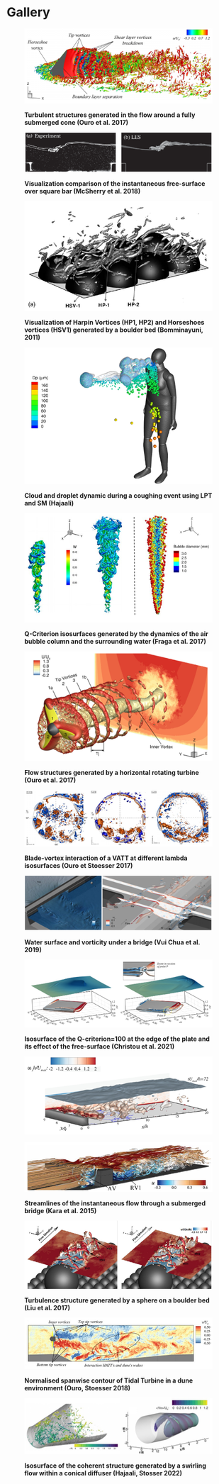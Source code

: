 # Gallery

<figure><img src=".gitbook/assets/Screenshot from 2023-01-09 17-59-45.png" alt=""><figcaption><p><strong>Turbulent structures generated in the flow around a fully submerged cone (Ouro et al. 2017)</strong></p></figcaption></figure>

<figure><img src=".gitbook/assets/Screenshot from 2023-01-09 18-07-08.png" alt=""><figcaption><p><strong>Visualization comparison of the instantaneous free-surface over square bar (McSherry et al. 2018)</strong></p></figcaption></figure>

<figure><img src=".gitbook/assets/Screenshot from 2023-01-09 18-14-36.png" alt=""><figcaption><p><strong>Visualization of Harpin Vortices (HP1, HP2) and Horseshoes vortices (HSV1) generated by a boulder bed (Bomminayuni, 2011)</strong></p></figcaption></figure>

<figure><img src=".gitbook/assets/Screenshot from 2023-01-09 22-14-15.png" alt=""><figcaption><p><strong>Cloud and droplet dynamic during a coughing event using LPT and SM (Hajaali)</strong></p></figcaption></figure>

<figure><img src=".gitbook/assets/Screenshot from 2023-01-09 19-37-42.png" alt=""><figcaption><p><strong>Q-Criterion isosurfaces generated by the dynamics of the air bubble column and the surrounding water (Fraga et al. 2017)</strong></p></figcaption></figure>

<figure><img src=".gitbook/assets/Screenshot from 2023-01-09 19-02-16.png" alt=""><figcaption><p><strong>Flow structures generated by a horizontal rotating turbine (Ouro et al. 2017)</strong></p></figcaption></figure>

<figure><img src=".gitbook/assets/Screenshot from 2023-01-09 19-30-55.png" alt=""><figcaption><p><strong>Blade-vortex interaction of a VATT at different lambda isosurfaces (Ouro et Stoesser 2017)</strong></p></figcaption></figure>

<figure><img src=".gitbook/assets/Screenshot from 2023-01-09 21-02-33.png" alt=""><figcaption><p><strong>Water surface and vorticity under a bridge (Vui Chua et al. 2019)</strong></p></figcaption></figure>

<figure><img src=".gitbook/assets/Screenshot from 2023-01-09 21-26-42.png" alt=""><figcaption><p><strong>Isosurface of the Q-criterion=100 at the edge of the plate and its effect of the free-surface (Christou et al. 2021)</strong></p></figcaption></figure>

<figure><img src=".gitbook/assets/Screenshot from 2023-01-09 21-42-33.png" alt=""><figcaption></figcaption></figure>

<figure><img src=".gitbook/assets/Screenshot from 2023-01-09 21-44-46.png" alt=""><figcaption><p><strong>Streamlines of the instantaneous flow through a submerged bridge (Kara et al. 2015)</strong></p></figcaption></figure>



<figure><img src=".gitbook/assets/Screenshot from 2023-01-09 21-50-37.png" alt=""><figcaption><p><strong>Turbulence structure generated by a sphere on a boulder bed (Liu et al. 2017)</strong></p></figcaption></figure>

<figure><img src=".gitbook/assets/Screenshot from 2023-01-09 21-59-38.png" alt=""><figcaption><p><strong>Normalised spanwise contour of Tidal Turbine in a dune environment (Ouro, Stoesser 2018)</strong></p></figcaption></figure>

<figure><img src=".gitbook/assets/Screenshot from 2023-01-09 22-07-23.png" alt=""><figcaption><p><strong>Isosurface of the coherent structure generated by a swirling flow within a conical diffuser (Hajaali, Stosser 2022)</strong></p></figcaption></figure>
